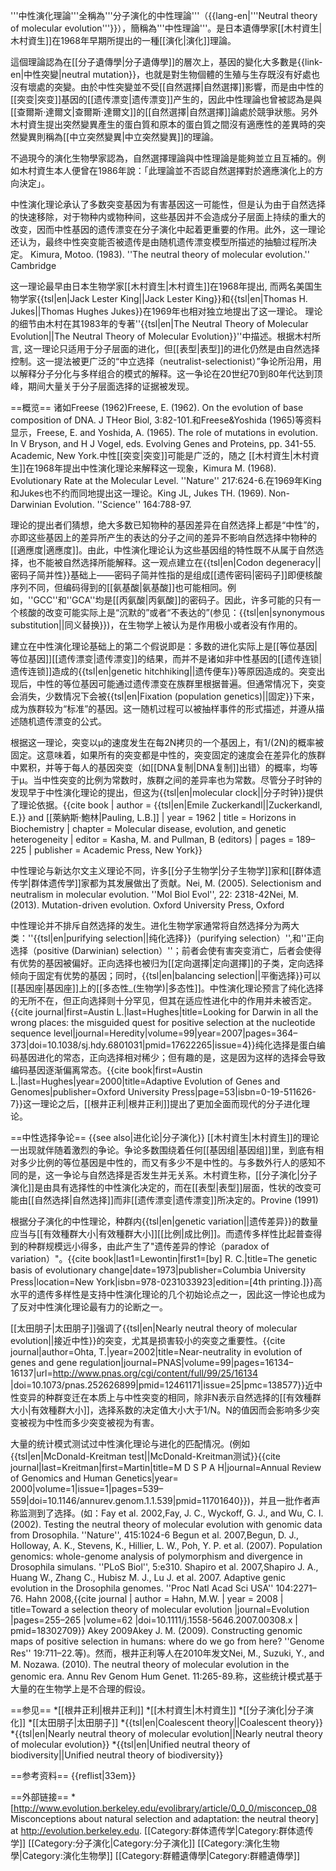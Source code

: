 
'''中性演化理論'''全稱為'''分子演化的中性理論'''（{{lang-en|'''Neutral theory of molecular evolution'''}}），簡稱為'''中性理論'''。是日本遺傳學家[[木村資生|木村資生]]在1968年早期所提出的一種[[演化|演化]]理論。

這個理論認為在[[分子遺傳學|分子遺傳學]]的層次上，基因的變化大多數是{{link-en|中性突變|neutral mutation}}，也就是對生物個體的生殖与生存既沒有好處也沒有壞處的突變。由於中性突變並不受[[自然選擇|自然選擇]]影響，而是由中性的[[突变|突变]]基因的[[遗传漂变|遗传漂变]]产生的，因此中性理論也曾被認為是與[[查爾斯·達爾文|查爾斯·達爾文]]的[[自然選擇|自然選擇]]論處於競爭狀態。另外木村資生提出突然變異產生的蛋白質和原本的蛋白質之間沒有適應性的差異時的突然變異則稱為[[中立突然變異|中立突然變異]]的理論。

不過現今的演化生物學家認為，自然選擇理論與中性理論是能夠並立且互補的。例如木村資生本人便曾在1986年說：「此理論並不否認自然選擇對於適應演化上的方向決定」。

中性演化理论承认了多数突变基因为有害基因这一可能性，但是认为由于自然选择的快速移除，对于物种内或物种间，这些基因并不会造成分子层面上持续的重大的改变，因而中性基因的遗传漂变在分子演化中起着更重要的作用。此外，这一理论还认为，最终中性突变能否被遗传是由随机遗传漂变模型所描述的抽驗过程所决定。 <ref name=Kimura83>Kimura, Motoo. (1983). ''The neutral theory of molecular evolution.'' Cambridge</ref>

这一理论最早由日本生物学家[[木村資生|木村資生]]在1968年提出, 而两名美国生物学家{{tsl|en|Jack Lester King||Jack Lester King}}和{{tsl|en|Thomas H. Jukes||Thomas Hughes Jukes}}在1969年也相对独立地提出了这一理论。 理论的细节由木村在其1983年的专著''{{tsl|en|The Neutral Theory of Molecular Evolution||The Neutral Theory of Molecular Evolution}}''中描述。根据木村所言, 这一理论只适用于分子层面的进化，但[[表型|表型]]的进化仍然是由自然选择控制。这一提法被更广泛的“中立选择（neutralist-selectionist）”争论所沿用，用以解释分子分化与多样组合的模式的解释。这一争论在20世纪70到80年代达到顶峰，期间大量关于分子层面选择的证据被发现。<!--detailed below in the text-->

==概览==
诸如Freese (1962)<ref>Freese, E. (1962). On the evolution of base composition of DNA. J THeor Biol, 3:82-101.</ref>和Freese&Yoshida (1965)等资料显示，<ref>Freese, E. and Yoshida, A. (1965). The role of mutations in evolution. In V Bryson, and H J Vogel, eds. Evolving Genes and Proteins, pp. 341-55. Academic, New York.</ref>中性[[突变|突变]]可能是广泛的，随之 [[木村資生|木村資生]]在1968年提出中性演化理论来解释这一现象，<ref>Kimura M. (1968). Evolutionary Rate at the Molecular Level. ''Nature'' 217:624-6.</ref>在1969年King和Jukes也不约而同地提出这一理论。<ref>King JL, Jukes TH. (1969). Non-Darwinian Evolution. ''Science'' 164:788-97.</ref>

理论的提出者们猜想，绝大多数已知物种的基因差异在自然选择上都是“中性”的，亦即这些基因上的差异所产生的表达的分子之间的差异不影响自然选择中物种的[[適應度|適應度]]。由此，中性演化理论认为这些基因组的特性既不从属于自然选择，也不能被自然选择所能解释。这一观点建立在{{tsl|en|Codon degeneracy||密码子简并性}}基础上——密码子简并性指的是组成[[遗传密码|密码子]]即便核酸序列不同，但编码得到的[[氨基酸|氨基酸]]也可能相同。例如，''GCC''和''GCA''均是[[丙氨酸|丙氨酸]]的密码子。因此，许多可能的只有一个核酸的改变可能实际上是“沉默的”或者“不表达的”(参见：{{tsl|en|synonymous substitution||同义替换}})，在生物学上被认为是作用极小或者没有作用的。

建立在中性演化理论基础上的第二个假说即是：多数的进化实际上是[[等位基因|等位基因]][[遗传漂变|遗传漂变]]的结果，而并不是诸如非中性基因的[[遗传连锁|遗传连锁]]造成的{{tsl|en|genetic hitchhiking||遗传便车}}等原因造成的。突变出现后，中性的等位基因可能通过遗传漂变在族群里根据普遍。但通常情况下，突变会消失，少数情况下会被{{tsl|en|Fixation (population genetics)||固定}}下来，成为族群较为“标准”的基因。这一随机过程可以被抽样事件的形式描述，并遵从描述随机遗传漂变的公式。

根据这一理论，突变以μ的速度发生在每2N拷贝的一个基因上，有1/(2N)的概率被固定。这意味着，如果所有的突变都是中性的，突变固定的速度会在差异化的族群中累积，并等于每人的基因突变（如[[DNA复制|DNA复制]]出错）的概率，均等于μ。当中性突变的比例为常数时，族群之间的差异率也为常数。尽管分子时钟的发现早于中性演化理论的提出，但这为{{tsl|en|molecular clock||分子时钟}}提供了理论依据。<ref name=Zuckerkand62>{{cite book | author = {{tsl|en|Emile Zuckerkandl||Zuckerkandl, E.}} and [[萊納斯·鮑林|Pauling, L.B.]] | year = 1962 | title = Horizons in Biochemistry | chapter = Molecular disease, evolution, and genetic heterogeneity | editor = Kasha, M. and Pullman, B (editors) | pages = 189–225 | publisher = Academic Press, New York}}</ref>

中性理论与新达尔文主义理论不同，许多[[分子生物学|分子生物学]]家和[[群体遗传学|群体遗传学]]家都为其发展做出了贡献。<ref name=Kimura83/><ref name=Nei2005>Nei, M. (2005). Selectionism and neutralism in molecular evolution. ''Mol Biol Evol'', 22: 2318-42</ref><ref name=Nei2013>Nei, M. (2013). Mutation-driven evolution. Oxford University Press, Oxford</ref>

中性理论并不排斥自然选择的发生。进化生物学家通常将自然选择分为两大类：''{{tsl|en|purifying selection||纯化选择}}（purifying selection）'',和''正向选择（positive (Darwinian) selection）''；前者会使有害突变消亡，后者会使得有优势的基因被偏好。正向选择也被归为[[定向選擇|定向選擇]]的子类，定向选择倾向于固定有优势的基因；同时，{{tsl|en|balancing selection||平衡选择}}可以[[基因座|基因座]]上的[[多态性_(生物学)|多态性]]。中性演化理论预言了纯化选择的无所不在，但正向选择则十分罕见，但其在适应性进化中的作用并未被否定。<ref name="hughes2">{{cite journal|first=Austin L.|last=Hughes|title=Looking for Darwin in all the wrong places: the misguided quest for positive selection at the nucleotide sequence level|journal=Heredity|volume=99|year=2007|pages=364–373|doi=10.1038/sj.hdy.6801031|pmid=17622265|issue=4}}</ref>纯化选择是蛋白编码基因进化的常态，正向选择相对稀少；但有趣的是，这是因为这样的选择会导致编码基因逐渐偏离常态。<ref name="hughes1">{{cite book|first=Austin L.|last=Hughes|year=2000|title=Adaptive Evolution of Genes and Genomes|publisher=Oxford University Press|page=53|isbn=0-19-511626-7}}</ref>这一理论之后，[[根井正利|根井正利]]提出了更加全面而现代的分子进化理论。<ref name=Nei2013 />

==中性选择争论==
{{see also|进化论|分子演化}}
[[木村資生|木村資生]]的理论一出现就伴随着激烈的争论。争论多数围绕着任何[[基因组|基因组]]里，到底有相对多少比例的等位基因是中性的，而又有多少不是中性的。与多数外行人的感知不同的是，这一争论与自然选择是否发生并无关系。木村資生称，[[分子演化|分子演化]]是由具有选择性的中性演化决定的，而在[[表型|表型]]层面，性状的改变可能由[[自然选择|自然选择]]而非[[遗传漂变|遗传漂变]]所决定的。<ref>Provine (1991)</ref>

根据分子演化的中性理论，种群内{{tsl|en|genetic variation||遗传差异}}的数量应当与[[有效種群大小|有效種群大小]][[比例|成比例]]。而遗传多样性比起普查得到的种群规模远小得多，由此产生了"遗传差异的悖论（paradox of variation）"。<ref>{{cite book|last1=Lewontin|first1=[by] R. C.|title=The genetic basis of evolutionary change|date=1973|publisher=Columbia University Press|location=New York|isbn=978-0231033923|edition=[4th printing.]}}</ref>高水平的遗传多样性是支持中性演化理论的几个初始论点之一，因此这一悖论也成为了反对中性演化理论最有力的论断之一。

[[太田朋子|太田朋子]]强调了{{tsl|en|Nearly neutral theory of molecular evolution||接近中性}}的突变，尤其是损害较小的突变之重要性。<ref name="Ohta2002">{{cite journal|author=Ohta, T.|year=2002|title=Near-neutrality in evolution of genes and gene regulation|journal=PNAS|volume=99|pages=16134–16137|url=http://www.pnas.org/cgi/content/full/99/25/16134 |doi=10.1073/pnas.252626899|pmid=12461171|issue=25|pmc=138577}}</ref>近中性变异的种群变迁在本质上与中性突变的相同，除非N表示自然选择的[[有效種群大小|有效種群大小]]，选择系数的决定值大小大于1/N。<ref name=Kimura83/><ref name=Nei2005 /><ref name=Nei2013 />N的值因而会影响多少突变被视为中性而多少突变被视为有害。

大量的统计模式测试过中性演化理论与进化的匹配情况。(例如{{tsl|en|McDonald-Kreitman test||McDonald-Kreitman测试}}<ref>{{cite journal|last=Kreitman|first=Martin|title=M D S P A H|journal=Annual Review of Genomics and Human Genetics|year= 2000|volume=1|issue=1|pages=539–559|doi=10.1146/annurev.genom.1.1.539|pmid=11701640}}</ref>)，并且一批作者声称监测到了选择。(如：Fay et al. 2002,<ref>Fay, J. C., Wyckoff, G. J., and Wu, C. I. (2002). Testing the neutral theory of molecular evolution with genomic data from Drosophila. ''Nature'', 415:1024-6</ref> Begun et al. 2007,<ref>Begun, D. J., Holloway, A. K., Stevens, K., Hillier, L. W., Poh, Y. P. et al. (2007). Population genomics: whole-genome analysis of polymorphism and divergence in Drosophila simulans. ''PLoS Biol'', 5:e310.</ref> Shapiro et al. 2007,<ref>Shapiro J. A., Huang W., Zhang C., Hubisz M. J., Lu J. et al. 2007. Adaptive genic evolution in the Drosophila genomes. ''Proc Natl Acad Sci USA'' 104:2271–76.</ref> Hahn 2008,<ref name="Hahn">{{cite journal | author = Hahn, M.W. | year = 2008 | title=Toward a selection theory of molecular evolution |journal=Evolution |pages=255–265 |volume=62 |doi=10.1111/j.1558-5646.2007.00308.x | pmid=18302709}}</ref> Akey 2009<ref>Akey J. M. (2009). Constructing genomic maps of positive selection in humans: where do we go from here? ''Genome Res'' 19:711–22.</ref>等)。然而，根井正利等人在2010年发文<ref>Nei, M., Suzuki, Y., and M. Nozawa. (2010). The neutral theory of molecular evolution in the genomic era. Annu Rev Genom Hum Genet. 11:265-89.</ref>称，这些统计模式基于大量的在生物学上是不合理的假设。

==参见==
*[[根井正利|根井正利]]
*[[木村資生|木村資生]]
*[[分子演化|分子演化]]
*[[太田朋子|太田朋子]]
*{{tsl|en|Coalescent theory||Coalescent theory}}
*{{tsl|en|Nearly neutral theory of molecular evolution||Nearly neutral theory of molecular evolution}}
*{{tsl|en|Unified neutral theory of biodiversity||Unified neutral theory of biodiversity}}

==参考资料<!-- ZoolRes26:225. -->==
{{reflist|33em}}

==外部链接==
*[http://www.evolution.berkeley.edu/evolibrary/article/0_0_0/misconcep_08 Misconceptions about natural selection and adaptation: the neutral theory] at http://evolution.berkeley.edu.
[[Category:群体遗传学|Category:群体遗传学]]
[[Category:分子演化|Category:分子演化]]
[[Category:演化生物學|Category:演化生物學]]
[[Category:群體遺傳學|Category:群體遺傳學]]